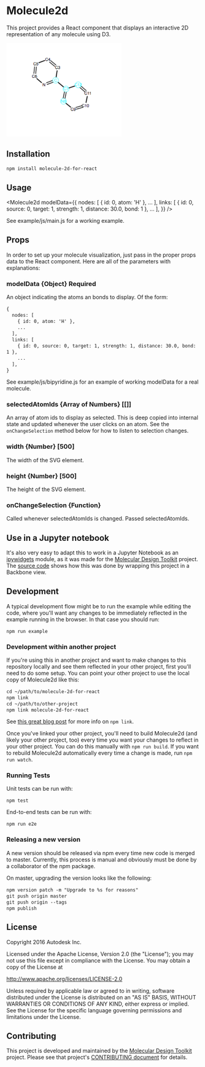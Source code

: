# Molecule2d
This project provides a React component that displays an interactive 2D representation of any molecule using D3.

<img src="https://raw.githubusercontent.com/Autodesk/molecule-2d-for-react/master/doc/viewer_screenshot.png" alt="screen shot" width="300" />

## Installation

    npm install molecule-2d-for-react

## Usage
  <Molecule2d
    modelData={{
      nodes: [
        { id: 0, atom: 'H' },
        ...
      ],
      links: [
        { id: 0, source: 0, target: 1, strength: 1, distance: 30.0, bond: 1 },
        ...
      ],
    }}
  />

See example/js/main.js for a working example.

## Props
In order to set up your molecule visualization, just pass in the proper props data to the React component. Here are all of the parameters with explanations:

### modelData {Object} Required
An object indicating the atoms an bonds to display.  Of the form:

    {
      nodes: [
        { id: 0, atom: 'H' },
        ...
      ],
      links: [
        { id: 0, source: 0, target: 1, strength: 1, distance: 30.0, bond: 1 },
        ...
      ],
    }

See example/js/bipyridine.js for an example of working modelData for a real molecule.

### selectedAtomIds {Array of Numbers} [[]]
An array of atom ids to display as selected.  This is deep copied into internal state and updated whenever the user clicks on an atom.  See the `onChangeSelection` method below for how to listen to selection changes.

### width {Number} [500]
The width of the SVG element.

### height {Number} [500]
The height of the SVG element.

### onChangeSelection {Function}
Called whenever selectedAtomIds is changed.  Passed selectedAtomIds.

## Use in a Jupyter notebook
It's also very easy to adapt this to work in a Jupyter Notebook as an [ipywidgets](https://github.com/ipython/ipywidgets) module, as it was made for the [Molecular Design Toolkit](https://github.com/Autodesk/molecular-design-toolkit) project. The [source code](https://github.com/Autodesk/notebook-molecular-visualization/blob/30e843393135d8b2d78ac055a6e366eb9c0ffde9/js/src/nbmolviz_2d_component.jsx) shows how this was done by wrapping this project in a Backbone view.

## Development
A typical development flow might be to run the example while editing the code, where you'll want any changes to be immediately reflected in the example running in the browser.  In that case you should run:

    npm run example

### Development within another project
If you're using this in another project and want to make changes to this repository locally and see them reflected in your other project, first you'll need to do some setup.  You can point your other project to use the local copy of Molecule2d like this:

    cd ~/path/to/molecule-2d-for-react
    npm link
    cd ~/path/to/other-project
    npm link molecule-2d-for-react

See [this great blog post](http://justjs.com/posts/npm-link-developing-your-own-npm-modules-without-tears) for more info on `npm link`.

Once you've linked your other project, you'll need to build Molecule2d (and likely your other project, too) every time you want your changes to reflect in your other project.  You can do this manually with `npm run build`.  If you want to rebuild Molecule2d automatically every time a change is made, run `npm run watch`.

### Running Tests
Unit tests can be run with:

    npm test

End-to-end tests can be run with:

    npm run e2e

### Releasing a new version
A new version should be released via npm every time new code is merged to master.  Currently, this process is manual and obviously must be done by a collaborator of the npm package.

On master, upgrading the version looks like the following:

    npm version patch -m "Upgrade to %s for reasons"
    git push origin master
    git push origin --tags
    npm publish

## License

Copyright 2016 Autodesk Inc.

Licensed under the Apache License, Version 2.0 (the "License"); you may not use this file except in compliance with the License. You may obtain a copy of the License at

http://www.apache.org/licenses/LICENSE-2.0

Unless required by applicable law or agreed to in writing, software distributed under the License is distributed on an "AS IS" BASIS, WITHOUT WARRANTIES OR CONDITIONS OF ANY KIND, either express or implied. See the License for the specific language governing permissions and limitations under the License.


## Contributing

This project is developed and maintained by the [Molecular Design Toolkit](https://github.com/autodesk/molecular-design-toolkit) project. Please see that project's [CONTRIBUTING document](https://github.com/autodesk/molecular-design-toolkit/CONTRIBUTING.md) for details.
